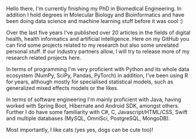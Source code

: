 Hello there, I'm currently finishing my PhD in Biomedical Engineering. In addition I hold degrees in Molecular Biology and Bioinformatics and have been doing data science and machine learning stuff before it was cool :)

Over the last five years I've published over 20 articles in the fields of digital health, health informatics and artificial intelligence.
Here on my GitHub you can find some projects related to my research but also some unrelated personal stuff. 
If our industry partners allow, I will try to release more of my research related projects here.

In terms of programming I'm very proficient with Python and its whole data ecosystem (NumPy, SciPy, Pandas, PyTorch) in addition, I've been using R for years, although mostly for specialised statistical models, such as generalized mixed effects models or the likes.

In terms of software engineering I'm mainly proficient with Java, having worked with Spring Boot, Hibernate and Android SDK, amongst others.
Further I do have some familiarity with C#, C, Javascript/HTML/CSS, Swift and multiple databases (MySQL, OmniSci, PostgreSQL, MongoDB). 

Most importantly, I like cats (yes yes, dogs can be cute too)!

<!---
NarayanSchuetz/NarayanSchuetz is a ✨ special ✨ repository because its `README.md` (this file) appears on your GitHub profile.
You can click the Preview link to take a look at your changes.
--->
